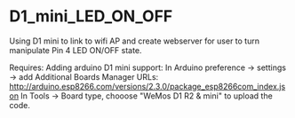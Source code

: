 # D1_mini_LED_ON_OFF
Using D1 mini to link to wifi AP and create webserver for user to turn manipulate Pin 4 LED ON/OFF state.

Requires:
Adding arduino D1 mini support:
In Arduino preference -> settings -> add Additional Boards Manager URLs:
http://arduino.esp8266.com/versions/2.3.0/package_esp8266com_index.json
In Tools -> Board type, chooose "WeMos D1 R2 & mini" to upload the code.

